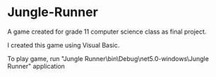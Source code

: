 # Jungle-Runner
A game created for grade 11 computer science class as final project.

I created this game using Visual Basic.

To play game, run "Jungle Runner\bin\Debug\net5.0-windows\Jungle Runner" application

